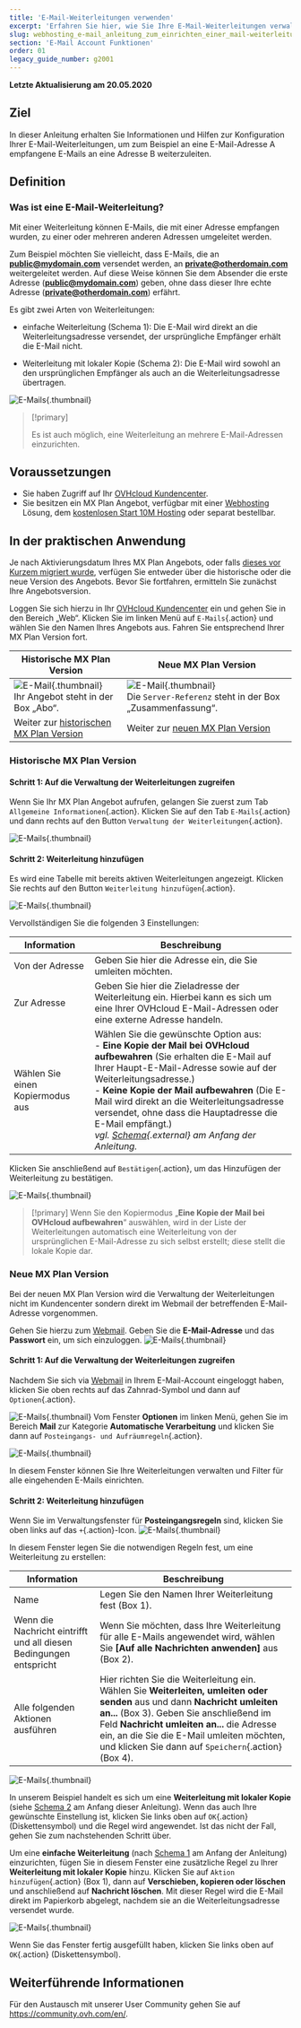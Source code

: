 ```yaml
---
title: 'E-Mail-Weiterleitungen verwenden'
excerpt: 'Erfahren Sie hier, wie Sie Ihre E-Mail-Weiterleitungen verwalten'
slug: webhosting_e-mail_anleitung_zum_einrichten_einer_mail-weiterleitung
section: 'E-Mail Account Funktionen'
order: 01
legacy_guide_number: g2001
---
```


**Letzte Aktualisierung am 20.05.2020**

## Ziel

In dieser Anleitung erhalten Sie Informationen und Hilfen zur Konfiguration Ihrer E-Mail-Weiterleitungen, um zum Beispiel an eine E-Mail-Adresse A empfangene E-Mails an eine Adresse B weiterzuleiten.

## Definition

### Was ist eine E-Mail-Weiterleitung?

Mit einer Weiterleitung können E-Mails, die mit einer Adresse empfangen wurden, zu einer oder mehreren anderen Adressen umgeleitet werden.

Zum Beispiel möchten Sie vielleicht, dass E-Mails, die an **public@mydomain.com** versendet werden, an **private@otherdomain.com** weitergeleitet werden. Auf diese Weise können Sie dem Absender die erste Adresse (**public@mydomain.com**) geben, ohne dass dieser Ihre echte Adresse (**private@otherdomain.com**) erfährt.

Es gibt zwei Arten von Weiterleitungen: 

- einfache Weiterleitung (Schema 1): Die E-Mail wird direkt an die Weiterleitungsadresse versendet, der ursprüngliche Empfänger erhält die E-Mail nicht. 

- Weiterleitung mit lokaler Kopie (Schema 2): Die E-Mail wird sowohl an den ursprünglichen Empfänger als auch an die Weiterleitungsadresse übertragen.

![E-Mails](images/schema-redirect.png){.thumbnail}

> [!primary]
>
> Es ist auch möglich, eine Weiterleitung an mehrere E-Mail-Adressen einzurichten.

## Voraussetzungen

- Sie haben Zugriff auf Ihr [OVHcloud Kundencenter](https://www.ovh.com/auth/?action=gotomanager&from=https://www.ovh.de/&ovhSubsidiary=de).
- Sie besitzen ein MX Plan Angebot, verfügbar mit einer [Webhosting](https://www.ovhcloud.com/de/web-hosting/) Lösung, dem [kostenlosen Start 10M Hosting](https://www.ovhcloud.com/de/domains/free-web-hosting/) oder separat bestellbar.

## In der praktischen Anwendung

Je nach Aktivierungsdatum Ihres MX Plan Angebots, oder falls [dieses vor Kurzem migriert wurde](https://www.ovh.de/mxplan-migration/), verfügen Sie entweder über die historische oder die neue Version des Angebots. Bevor Sie fortfahren, ermitteln Sie zunächst Ihre Angebotsversion. 

Loggen Sie sich hierzu in Ihr [OVHcloud Kundencenter](https://www.ovh.com/auth/?action=gotomanager&from=https://www.ovh.de/&ovhSubsidiary=de) ein und gehen Sie in den Bereich „Web“. Klicken Sie im linken Menü auf `E-Mails`{.action} und wählen Sie den Namen Ihres Angebots aus. Fahren Sie entsprechend Ihrer MX Plan Version fort.

|Historische MX Plan Version|Neue MX Plan Version|
|---|---|
|![E-Mail](images/mxplan-starter-legacy.png){.thumbnail}<br> Ihr Angebot steht in der Box „Abo“.|![E-Mail](images/mxplan-starter-new.png){.thumbnail}<br>Die `Server-Referenz` steht in der Box „Zusammenfassung“.|
|Weiter zur [historischen MX Plan Version](./#historische-mx-plan-version)|Weiter zur [neuen MX Plan Version](./#neue-mx-plan-version_1)|

### Historische MX Plan Version

#### Schritt 1: Auf die Verwaltung der Weiterleitungen zugreifen
Wenn Sie Ihr MX Plan Angebot aufrufen, gelangen Sie zuerst zum Tab `Allgemeine Informationen`{.action}. Klicken Sie auf den Tab `E-Mails`{.action} und dann rechts auf den Button `Verwaltung der Weiterleitungen`{.action}.

![E-Mails](images/mxplan-legacy-1.png){.thumbnail}


#### Schritt 2: Weiterleitung hinzufügen

Es wird eine Tabelle mit bereits aktiven Weiterleitungen angezeigt. Klicken Sie rechts auf den Button `Weiterleitung hinzufügen`{.action}.

![E-Mails](images/mxplan-legacy-2.png){.thumbnail}

Vervollständigen Sie die folgenden 3 Einstellungen:

|Information|Beschreibung| 
|---|---|  
|Von der Adresse |Geben Sie hier die Adresse ein, die Sie umleiten möchten.|  
|Zur Adresse|Geben Sie hier die Zieladresse der Weiterleitung ein. Hierbei kann es sich um eine Ihrer OVHcloud E-Mail-Adressen oder eine externe Adresse handeln.|
|Wählen Sie einen Kopiermodus aus|Wählen Sie die gewünschte Option aus: <br> - **Eine Kopie der Mail bei OVHcloud aufbewahren** (Sie erhalten die E-Mail auf Ihrer Haupt-E-Mail-Adresse sowie auf der Weiterleitungsadresse.) <br> - **Keine Kopie der Mail aufbewahren** (Die E-Mail wird direkt an die Weiterleitungsadresse versendet, ohne dass die Hauptadresse die E-Mail empfängt.) <br> *vgl. [Schema](./#definition){.external} am Anfang der Anleitung.*|

Klicken Sie anschließend auf `Bestätigen`{.action}, um das Hinzufügen der Weiterleitung zu bestätigen.

![E-Mails](images/mxplan-legacy-3.png){.thumbnail}

> [!primary]
> Wenn Sie den Kopiermodus „**Eine Kopie der Mail bei OVHcloud aufbewahren**“ auswählen, wird in der Liste der Weiterleitungen automatisch eine Weiterleitung von der ursprünglichen E-Mail-Adresse zu sich selbst erstellt; diese stellt die lokale Kopie dar.
> 

### Neue MX Plan Version

Bei der neuen MX Plan Version wird die Verwaltung der Weiterleitungen nicht im Kundencenter sondern direkt im Webmail der betreffenden E-Mail-Adresse vorgenommen.

Gehen Sie hierzu zum [Webmail](https://www.ovh.com/de/mail/). Geben Sie die **E-Mail-Adresse** und das **Passwort** ein, um sich einzuloggen.
![E-Mails](images/webmail.png){.thumbnail}

#### Schritt 1: Auf die Verwaltung der Weiterleitungen zugreifen

Nachdem Sie sich via [Webmail](https://www.ovh.com/de/mail/) in Ihrem E-Mail-Account eingeloggt haben, klicken Sie oben rechts auf das Zahnrad-Symbol und dann auf `Optionen`{.action}.

![E-Mails](images/mxplan-new-1.png){.thumbnail}
Vom Fenster **Optionen** im linken Menü, gehen Sie im Bereich **Mail** zur Kategorie **Automatische Verarbeitung** und klicken Sie dann auf `Posteingangs- und Aufräumregeln`{.action}. 

![E-Mails](images/mxplan-new-2.png){.thumbnail}

In diesem Fenster können Sie Ihre Weiterleitungen verwalten und Filter für alle eingehenden E-Mails einrichten.

#### Schritt 2: Weiterleitung hinzufügen

Wenn Sie im Verwaltungsfenster für **Posteingangsregeln** sind, klicken Sie oben links auf das `+`{.action}-Icon.
![E-Mails](images/mxplan-new-3.png){.thumbnail}

In diesem Fenster legen Sie die notwendigen Regeln fest, um eine Weiterleitung zu erstellen:

|Information|Beschreibung| 
|---|---|  
|Name |Legen Sie den Namen Ihrer Weiterleitung fest (Box 1).|  
|Wenn die Nachricht eintrifft und all diesen Bedingungen entspricht| Wenn Sie möchten, dass Ihre Weiterleitung für alle E-Mails angewendet wird, wählen Sie **\[Auf alle Nachrichten anwenden]** aus (Box 2).|
|Alle folgenden Aktionen ausführen|Hier richten Sie die Weiterleitung ein. Wählen Sie **Weiterleiten, umleiten oder senden** aus und dann **Nachricht umleiten an...** (Box 3). Geben Sie anschließend im Feld **Nachricht umleiten an...** die Adresse ein, an die Sie die E-Mail umleiten möchten, und klicken Sie dann auf `Speichern`{.action} (Box 4).|


![E-Mails](images/mxplan-new-4.png){.thumbnail}

In unserem Beispiel handelt es sich um eine **Weiterleitung mit lokaler Kopie** (siehe [Schema 2](./#definition) am Anfang dieser Anleitung). Wenn das auch Ihre gewünschte Einstellung ist, klicken Sie links oben auf `OK`{.action} (Diskettensymbol) und die Regel wird angewendet. Ist das nicht der Fall, gehen Sie zum nachstehenden Schritt über.



Um eine **einfache Weiterleitung** (nach [Schema 1](./#definition) am Anfang der Anleitung) einzurichten, fügen Sie in diesem Fenster eine zusätzliche Regel zu Ihrer **Weiterleitung mit lokaler Kopie** hinzu. Klicken Sie auf `Aktion hinzufügen`{.action} (Box 1), dann auf **Verschieben, kopieren oder löschen** und anschließend auf **Nachricht löschen**. Mit dieser Regel wird die E-Mail direkt im Papierkorb abgelegt, nachdem sie an die Weiterleitungsadresse versendet wurde.

![E-Mails](images/mxplan-new-5.png){.thumbnail}

Wenn Sie das Fenster fertig ausgefüllt haben, klicken Sie links oben auf `OK`{.action} (Diskettensymbol).

## Weiterführende Informationen

Für den Austausch mit unserer User Community gehen Sie auf <https://community.ovh.com/en/>.
